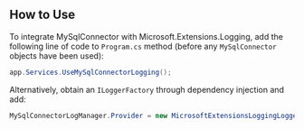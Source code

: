## How to Use

To integrate MySqlConnector with Microsoft.Extensions.Logging, add the following line of code to `Program.cs` method (before any `MySqlConnector` objects have been used):

```csharp
app.Services.UseMySqlConnectorLogging();
```

Alternatively, obtain an `ILoggerFactory` through dependency injection and add:

```csharp
MySqlConnectorLogManager.Provider = new MicrosoftExtensionsLoggingLoggerProvider(loggerFactory);
```
